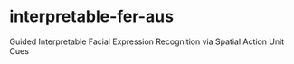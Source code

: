 # interpretable-fer-aus
Guided Interpretable Facial Expression Recognition via Spatial Action Unit Cues
